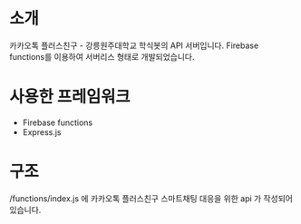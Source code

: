 # 소개
카카오톡 플러스친구 - 강릉원주대학교 학식봇의 API 서버입니다.
Firebase functions를 이용하여 서버리스 형태로 개발되었습니다.

# 사용한 프레임워크
- Firebase functions
- Express.js

# 구조
/functions/index.js 에 카카오톡 플러스친구 스마트채팅 대응을 위한 api 가 작성되어있습니다.
